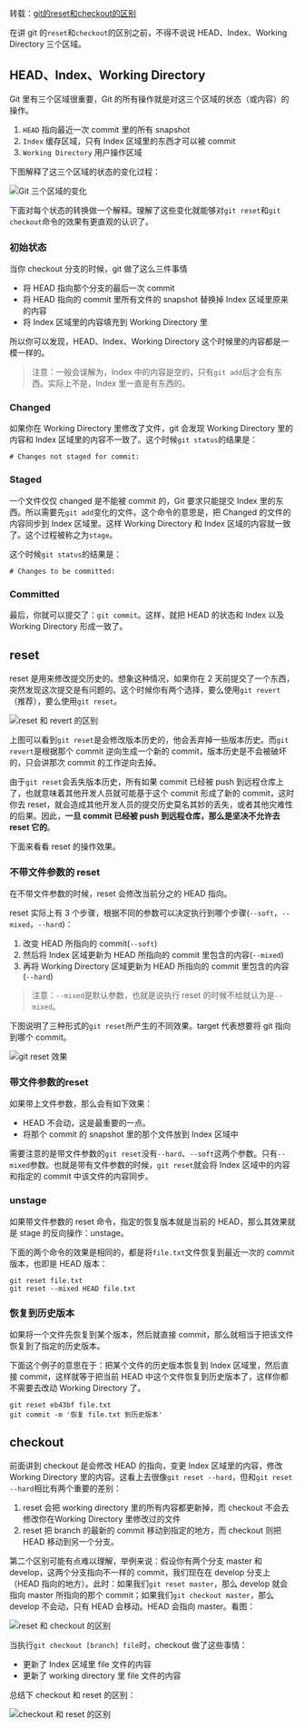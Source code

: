 转载：[git的reset和checkout的区别](https://segmentfault.com/a/1190000006185954)

在讲 git 的`reset`和`checkout`的区别之前，不得不说说 HEAD、Index、Working Directory 三个区域。


## HEAD、Index、Working Directory
Git 里有三个区域很重要，Git 的所有操作就是对这三个区域的状态（或内容）的操作。

1. `HEAD`  指向最近一次 commit 里的所有 snapshot
2. `Index` 缓存区域，只有 Index 区域里的东西才可以被 commit
3. `Working Directory`  用户操作区域

下图解释了这三个区域的状态的变化过程：

![Git 三个区域的变化](http://7xkt52.com1.z0.glb.clouddn.com/markdown/1471078032695.png)

下面对每个状态的转换做一个解释。理解了这些变化就能够对`git reset`和`git checkout`命令的效果有更直观的认识了。

### 初始状态
当你 checkout 分支的时候，git 做了这么三件事情

* 将 HEAD 指向那个分支的最后一次 commit
* 将 HEAD 指向的 commit 里所有文件的 snapshot 替换掉 Index 区域里原来的内容
* 将 Index 区域里的内容填充到 Working Directory 里

所以你可以发现，HEAD、Index、Working Directory 这个时候里的内容都是一模一样的。

> 注意：一般会误解为，Index 中的内容是空的，只有`git add`后才会有东西。实际上不是，Index 里一直是有东西的。

### Changed
如果你在 Working Directory 里修改了文件，git 会发现 Working Directory 里的内容和 Index 区域里的内容不一致了。这个时候`git status`的结果是：

```
# Changes not staged for commit:
```

### Staged
一个文件仅仅 changed 是不能被 commit 的，Git 要求只能提交 Index 里的东西。所以需要先`git add`变化的文件。这个命令的意思是，把 Changed 的文件的内容同步到 Index 区域里。这样 Working Directory 和 Index 区域的内容就一致了。这个过程被称之为`stage`。

这个时候`git status`的结果是：

```
# Changes to be committed:
```

### Committed
最后，你就可以提交了：`git commit`。这样，就把 HEAD 的状态和 Index 以及 Working Directory 形成一致了。


## reset
reset 是用来修改提交历史的。想象这种情况，如果你在 2 天前提交了一个东西，突然发现这次提交是有问题的。这个时候你有两个选择，要么使用`git revert`（推荐），要么使用`git reset`。

![reset 和 revert 的区别](http://7xkt52.com1.z0.glb.clouddn.com/markdown/1471078479277.png)

上图可以看到`git reset`是会修改版本历史的，他会丢弃掉一些版本历史。而`git revert`是根据那个 commit 逆向生成一个新的 commit，版本历史是不会被破坏的，只会讲那次 commit 的工作逆向去掉。

由于`git reset`会丢失版本历史，所有如果 commit 已经被 push 到远程仓库上了，也就意味着其他开发人员就可能基于这个 commit 形成了新的 commit，这时你去 reset，就会造成其他开发人员的提交历史莫名其妙的丢失，或者其他灾难性的后果。因此，**一旦 commit 已经被 push 到远程仓库，那么是坚决不允许去 reset 它的**。

下面来看看 reset 的操作效果。

### 不带文件参数的 reset
在不带文件参数的时候，reset 会修改当前分之的 HEAD 指向。

reset 实际上有 3 个步骤，根据不同的参数可以决定执行到哪个步骤(`--soft`，`--mixed`，`--hard`)：

1. 改变 HEAD 所指向的 commit(`--soft`)
2. 然后将 Index 区域更新为 HEAD 所指向的 commit 里包含的内容(`--mixed`)
3. 再将 Working Directory 区域更新为 HEAD 所指向的 commit 里包含的内容(`--hard`)

> 注意：`--mixed`是默认参数，也就是说执行 reset 的时候不给就认为是`--mixed`。

下图说明了三种形式的`git reset`所产生的不同效果。target 代表想要将 git 指向到哪个 commit。

![git reset 效果](http://7xkt52.com1.z0.glb.clouddn.com/markdown/1471081172998.png)

### 带文件参数的reset
如果带上文件参数，那么会有如下效果：

* HEAD 不会动，这是最重要的一点。
* 将那个 commit 的 snapshot 里的那个文件放到 Index 区域中

需要注意的是带文件参数的`git reset`没有`--hard`、`--soft`这两个参数。只有`--mixed`参数。也就是带有文件参数的时候，`git reset`就会将 Index 区域中的内容和指定的 commit 中该文件的内容同步。


### unstage
如果带文件参数的 reset 命令，指定的恢复版本就是当前的 HEAD，那么其效果就是 stage 的反向操作：unstage。

下面的两个命令的效果是相同的，都是将`file.txt`文件恢复到最近一次的 commit 版本，也即是 HEAD 版本：

```git
git reset file.txt
git reset --mixed HEAD file.txt
```

### 恢复到历史版本
如果将一个文件先恢复到某个版本，然后就直接 commit，那么就相当于把该文件恢复到了指定的历史版本。

下面这个例子的意思在于：把某个文件的历史版本恢复到 Index 区域里，然后直接 commit，这样就等于把当前 HEAD 中这个文件恢复到历史版本了，这样你都不需要去改动 Working Directory 了。

```git
git reset eb43bf file.txt
git commit -m '恢复 file.txt 到历史版本'
```


## checkout
前面讲到 checkout 是会修改 HEAD 的指向，变更 Index 区域里的内容，修改 Working Directory 里的内容。这看上去很像`git reset --hard`，但和`git reset --hard`相比有两个重要的差别：

1. reset 会把 working directory 里的所有内容都更新掉，而 checkout 不会去修改你在Working Directory 里修改过的文件
2. reset 把 branch 的最新的 commit 移动到指定的地方，而 checkout 则把 HEAD 移动到另一个分支。

第二个区别可能有点难以理解，举例来说：假设你有两个分支 master 和 develop，这两个分支指向不一样的 commit，我们现在在 develop 分支上（HEAD 指向的地方）。此时：如果我们`git reset master`，那么 develop 就会指向 master 所指向的那个 commit；如果我们`git checkout master`，那么 develop 不会动，只有 HEAD 会移动。HEAD 会指向 master。看图：

![reset 和 checkout 的区别](http://7xkt52.com1.z0.glb.clouddn.com/markdown/1471082287874.png)

当执行`git checkout [branch] file`时，checkout 做了这些事情：

* 更新了 Index 区域里 file 文件的内容
* 更新了 working directory 里 file 文件的内容

总结下 checkout 和 reset 的区别：

![checkout 和 reset 的区别](http://7xkt52.com1.z0.glb.clouddn.com/markdown/1471082517793.png)



